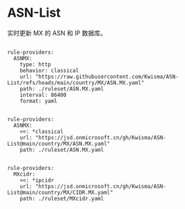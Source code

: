 
# ASN-List

实时更新 MX 的 ASN 和 IP 数据库。

<pre><code class="language-javascript">
rule-providers:
  ASNMX:
    type: http
    behavior: classical
    url: "https://raw.githubusercontent.com/Kwisma/ASN-List/refs/heads/main/country/MX/ASN.MX.yaml"
    path: ./ruleset/ASN.MX.yaml
    interval: 86400
    format: yaml
</code></pre>

<pre><code class="language-javascript">
rule-providers:
  ASNMX:
    <<: *classical
    url: "https://jsd.onmicrosoft.cn/gh/Kwisma/ASN-List@main/country/MX/ASN.MX.yaml"
    path: ./ruleset/ASN.MX.yaml
</code></pre>

<pre><code class="language-javascript">
rule-providers:
  MXcidr:
    <<: *ipcidr
    url: "https://jsd.onmicrosoft.cn/gh/Kwisma/ASN-List@main/country/MX/CIDR.MX.yaml"
    path: ./ruleset/MXcidr.yaml
</code></pre>